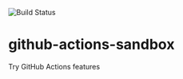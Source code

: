 ![Build Status](https://github.com/mdstoy/github-actions-sandbox/workflows/Java%20CI%20with%20Gradle/badge.svg?event=push)

# github-actions-sandbox
Try GitHub Actions features


